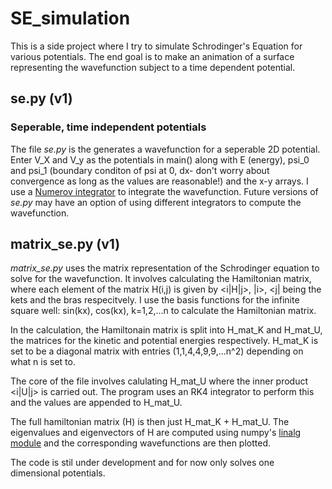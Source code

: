 # SE_simulation
This is a side project where I try to simulate Schrodinger's Equation for various potentials. The end goal is to make an animation of a surface representing the wavefunction subject to a time dependent potential.  

## se.py (v1)
### Seperable, time independent potentials
The file *se.py* is the generates a wavefunction for a seperable 2D potential. Enter V_X and V_y as the potentials in main() along with E (energy), psi_0 and psi_1 (boundary conditon of psi at 0, dx- don't worry about convergence as long as the values are reasonable!) and the x-y arrays. 
I use a [Numerov integrator](https://en.wikipedia.org/wiki/Numerov%27s_method) to integrate the wavefunction. Future versions of *se.py* may have an option of using different integrators to compute the wavefunction. 

## matrix_se.py (v1)
*matrix_se.py* uses the matrix representation of the Schrodinger equation to solve for the wavefunction. It involves calculating the Hamiltonian matrix, where each element of the matrix H(i,j) is given by <i|H|j>, |i>, <j| being the kets and the bras respecitvely. I use the basis functions for the infinite square well: sin(kx), cos(kx), k=1,2,...n to calculate the Hamiltonian matrix. 

In the calculation, the Hamiltonain matrix is split into H_mat_K and H_mat_U, the matrices for the kinetic and potential energies respectively. H_mat_K is set to be a diagonal matrix with entries (1,1,4,4,9,9,...n^2) depending on what n is set to. 

The core of the file involves calulating H_mat_U where the inner product <i|U|j> is carried out. The program uses an RK4 integrator to perform this and the values are appended to H_mat_U. 

The full hamiltonian matrix (H) is then just H_mat_K + H_mat_U. The eigenvalues and eigenvectors of H are computed using numpy's [linalg module](https://docs.scipy.org/doc/numpy/reference/generated/numpy.linalg.eig.html) and the corresponding wavefunctions are then plotted. 

The code is stil under development and for now only solves one dimensional potentials.  

